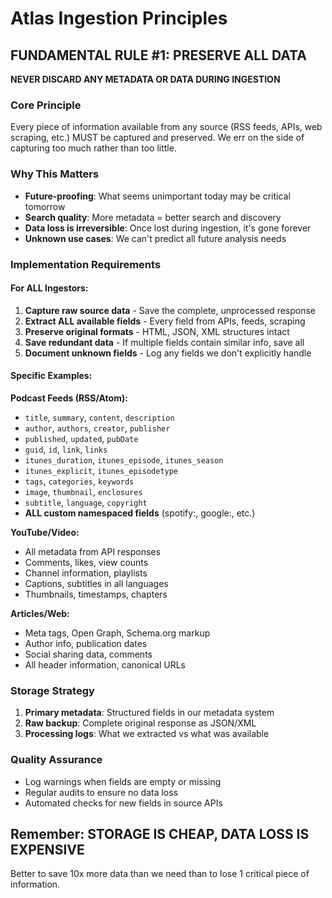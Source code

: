 # Atlas Ingestion Principles

## FUNDAMENTAL RULE #1: PRESERVE ALL DATA

**NEVER DISCARD ANY METADATA OR DATA DURING INGESTION**

### Core Principle
Every piece of information available from any source (RSS feeds, APIs, web scraping, etc.) MUST be captured and preserved. We err on the side of capturing too much rather than too little.

### Why This Matters
- **Future-proofing**: What seems unimportant today may be critical tomorrow
- **Search quality**: More metadata = better search and discovery
- **Data loss is irreversible**: Once lost during ingestion, it's gone forever
- **Unknown use cases**: We can't predict all future analysis needs

### Implementation Requirements

#### For ALL Ingestors:
1. **Capture raw source data** - Save the complete, unprocessed response
2. **Extract ALL available fields** - Every field from APIs, feeds, scraping
3. **Preserve original formats** - HTML, JSON, XML structures intact
4. **Save redundant data** - If multiple fields contain similar info, save all
5. **Document unknown fields** - Log any fields we don't explicitly handle

#### Specific Examples:

**Podcast Feeds (RSS/Atom):**
- `title`, `summary`, `content`, `description`
- `author`, `authors`, `creator`, `publisher`
- `published`, `updated`, `pubDate`
- `guid`, `id`, `link`, `links`
- `itunes_duration`, `itunes_episode`, `itunes_season`
- `itunes_explicit`, `itunes_episodetype`
- `tags`, `categories`, `keywords`
- `image`, `thumbnail`, `enclosures`
- `subtitle`, `language`, `copyright`
- **ALL custom namespaced fields** (spotify:, google:, etc.)

**YouTube/Video:**
- All metadata from API responses
- Comments, likes, view counts
- Channel information, playlists
- Captions, subtitles in all languages
- Thumbnails, timestamps, chapters

**Articles/Web:**
- Meta tags, Open Graph, Schema.org markup
- Author info, publication dates
- Social sharing data, comments
- All header information, canonical URLs

### Storage Strategy
1. **Primary metadata**: Structured fields in our metadata system
2. **Raw backup**: Complete original response as JSON/XML
3. **Processing logs**: What we extracted vs what was available

### Quality Assurance
- Log warnings when fields are empty or missing
- Regular audits to ensure no data loss
- Automated checks for new fields in source APIs

## Remember: STORAGE IS CHEAP, DATA LOSS IS EXPENSIVE

Better to save 10x more data than we need than to lose 1 critical piece of information.